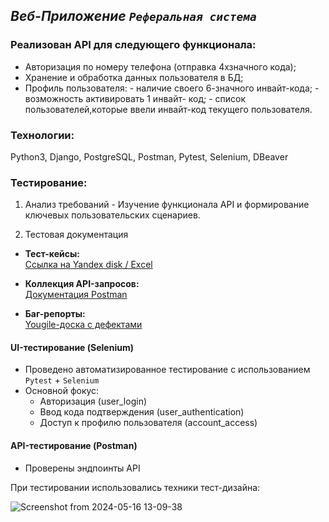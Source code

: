 ## _Веб-Приложение `Реферальная система`_

### Реализован API для следующего функционала:

- Авторизация по номеру телефона (отправка 4хзначного кода);
- Хранение и обработка данных пользователя в БД;
- Профиль пользователя:
      - наличие своего 6-значного инвайт-кода;
      - возможность активировать 1 инвайт- код;
      - список пользователей,которые ввели инвайт-код текущего пользователя.

### Технологии:

Python3, Django, PostgreSQL, Postman, Pytest, Selenium, DBeaver

### Тестирование:

1. Анализ требований - Изучение функционала API и формирование ключевых пользовательских сценариев.

2. Тестовая документация
- **Тест-кейсы:**  
  [Ссылка на Yandex disk / Excel](https://disk.yandex.ru/i/G7AxWZUMK2MwCA)

- **Коллекция API-запросов:**  
  [Документация Postman](https://documenter.getpostman.com/view/34882852/2sB2cYbL64)

- **Баг-репорты:**  
  [Yougile-доска с дефектами](https://ru.yougile.com/board/3yswzt2l4345)

#### UI-тестирование (Selenium)
- Проведено автоматизированное тестирование с использованием `Pytest` + `Selenium`  
- Основной фокус:  
  - Авторизация (user_login)  
  - Ввод кода подтверждения (user_authentication)  
  - Доступ к профилю пользователя (account_access)   

#### API-тестирование (Postman)
- Проверены эндпоинты API

При тестировании использовались техники тест-дизайна:

![Screenshot from 2024-05-16 13-09-38](https://github.com/ElenaGlu/Referral-system/assets/123466535/447b6f47-5a95-4677-a4fc-281206357cd4)

